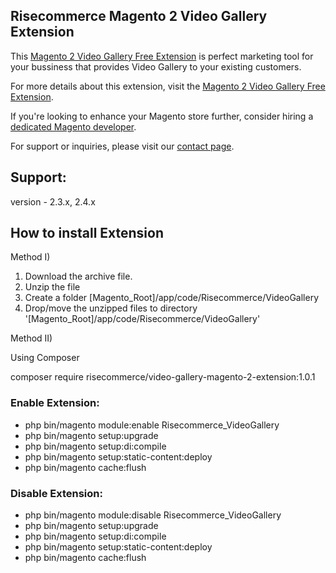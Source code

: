 ## Risecommerce Magento 2 Video Gallery Extension

This [Magento 2 Video Gallery Free Extension](https://risecommerce.com/store/magento2-video-gallery-page.html) is perfect marketing tool for your bussiness that provides Video Gallery to your existing customers.

For more details about this extension, visit the [Magento 2 Video Gallery Free Extension](https://risecommerce.com/store/magento2-video-gallery-page.html).

If you're looking to enhance your Magento store further, consider hiring a [dedicated Magento developer](https://risecommerce.com/hire-dedicated-magento-developer.html).

For support or inquiries, please visit our [contact page](https://risecommerce.com/contact).

## Support: 
version - 2.3.x, 2.4.x

## How to install Extension

Method I)

1. Download the archive file.
2. Unzip the file
3. Create a folder [Magento_Root]/app/code/Risecommerce/VideoGallery
4. Drop/move the unzipped files to directory '[Magento_Root]/app/code/Risecommerce/VideoGallery'

Method II)

Using Composer

composer require risecommerce/video-gallery-magento-2-extension:1.0.1

### Enable Extension:
- php bin/magento module:enable Risecommerce_VideoGallery
- php bin/magento setup:upgrade
- php bin/magento setup:di:compile
- php bin/magento setup:static-content:deploy
- php bin/magento cache:flush

### Disable Extension:
- php bin/magento module:disable Risecommerce_VideoGallery
- php bin/magento setup:upgrade
- php bin/magento setup:di:compile
- php bin/magento setup:static-content:deploy
- php bin/magento cache:flush
